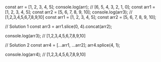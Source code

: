 const arr = [1, 2, 3, 4, 5];
console.log(arr);
// [6, 5, 4, 3, 2, 1, 0];
const arr1 = [1, 2, 3, 4, 5];
const arr2 = [5, 6, 7, 8, 9, 10];
console.log(arr3);
// [1,2,3,4,5,6,7,8,9,10]
const arr1 = [1, 2, 3, 4, 5];
const arr2 = [5, 6, 7, 8, 9, 10];

// Solution 1
const arr3 = arr1.slice(0, 4).concat(arr2);

console.log(arr3); // [1,2,3,4,5,6,7,8,9,10]

// Solution 2
const arr4 = [...arr1, ...arr2];
arr4.splice(4, 1);

console.log(arr4); // [1,2,3,4,5,6,7,8,9,10]
